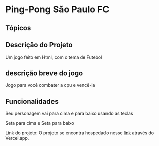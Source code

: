 # Ping-Pong São Paulo FC

## Tópicos

## Descrição do Projeto

Um jogo feito em Html, com o tema de Futebol

## descrição breve do jogo

Jogo para você combater a cpu e vencê-la

## Funcionalidades

Seu personagem vai para cima e para baixo usando as teclas 

Seta para cima e Seta para baixo

Link do projeto: O projeto se encontra hospedado nesse [link]([https://vercel.com](https://ping-pong-game-nu-ten.vercel.app/)) através do Vercel.app.




